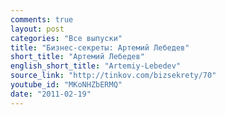 ```yaml
---
comments: true
layout: post
categories: "Все выпуски"
title: "Бизнес-секреты: Артемий Лебедев"
short_title: "Артемий Лебедев"
english_short_title: "Artemiy-Lebedev"
source_link: "http://tinkov.com/bizsekrety/70"
youtube_id: "MKoNHZbERMQ"
date: "2011-02-19"
---
```


